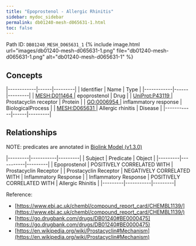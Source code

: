 ```yaml
---
title: "Epoprostenol - Allergic Rhinitis"
sidebar: mydoc_sidebar
permalink: db01240-mesh-d065631-1.html
toc: false 
---
```



Path ID: `DB01240_MESH_D065631_1`
{% include image.html url="images/db01240-mesh-d065631-1.png" file="db01240-mesh-d065631-1.png" alt="db01240-mesh-d065631-1" %}

## Concepts

|------------|------|---------|
| Identifier | Name | Type    |
|------------|------|---------|
| <a href="https://identifiers.org/MESH:D011464">MESH:D011464 </a> | epoprostenol | Drug |
| <a href="https://identifiers.org/UniProt:P43119">UniProt:P43119 </a> | Prostacyclin receptor | Protein |
| <a href="https://identifiers.org/GO:0006954">GO:0006954 </a> | inflammatory response | BiologicalProcess |
| <a href="https://identifiers.org/MESH:D065631">MESH:D065631 </a> | Allergic rhinitis | Disease |
|------------|------|---------|

## Relationships


NOTE: predicates are annotated in <a href="https://github.com/biolink/biolink-model/releases/tag/v1.3.0">Biolink Model (v1.3.0)</a>

|---------|-----------|---------|
| Subject | Predicate | Object  |
|---------|-----------|---------|
| Epoprostenol | POSITIVELY CORRELATED WITH | Prostacyclin Receptor |
| Prostacyclin Receptor | NEGATIVELY CORRELATED WITH | Inflammatory Response |
| Inflammatory Response | POSITIVELY CORRELATED WITH | Allergic Rhinitis |
|---------|-----------|---------|

Reference: 
  - [https://www.ebi.ac.uk/chembl/compound_report_card/CHEMBL1139/](https://www.ebi.ac.uk/chembl/compound_report_card/CHEMBL1139/)
  - [https://go.drugbank.com/drugs/DB01240#BE0000475](https://go.drugbank.com/drugs/DB01240#BE0000475)
  - [https://en.wikipedia.org/wiki/Prostacyclin#Mechanism](https://en.wikipedia.org/wiki/Prostacyclin#Mechanism)
